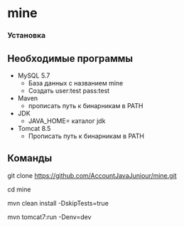 # mine
### Установка

## Необходимые программы

* MySQL 5.7
  * База данных с названием mine
  * Создать user:test pass:test
* Maven
  * прописать путь к бинарникам в PATH
* JDK
  * JAVA_HOME= каталог jdk
* Tomcat 8.5
  * Прописать путь к бинарникам в PATH
  
## Команды
git clone https://github.com/AccountJavaJuniour/mine.git

cd mine

mvn clean install -DskipTests=true

mvn tomcat7:run -Denv=dev